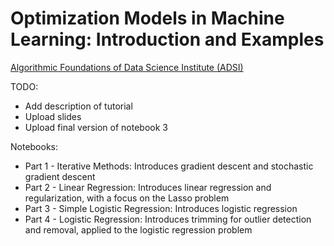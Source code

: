 # Optimization Models in Machine Learning: Introduction and Examples
 
[Algorithmic Foundations of Data Science Institute (ADSI)](http://ads-institute.uw.edu/)

TODO:
* Add description of tutorial
* Upload slides
* Upload final version of notebook 3

Notebooks:
* Part 1 - Iterative Methods: Introduces gradient descent and stochastic gradient descent
* Part 2 - Linear Regression: Introduces linear regression and regularization, with a focus on the Lasso problem
* Part 3 - Simple Logistic Regression: Introduces logistic regression
* Part 4 - Logistic Regression: Introduces trimming for outlier detection and removal, applied to the logistic regression problem
